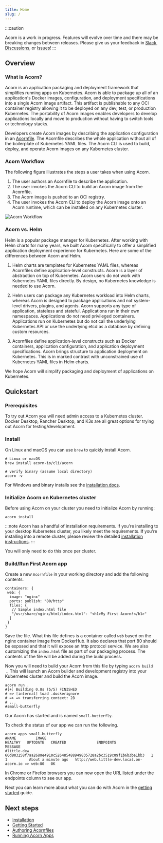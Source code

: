 ```yaml
---
title: Home
slug: /
---
```


:::caution

Acorn is a work in progress.  Features will evolve over time and there may be breaking changes between releases.  Please give us your feedback in [Slack](https://slack.acorn.io), [Discussions](https://github.com/acorn-io/runtime/discussions), or [Issues](https://github.com/acorn-io/runtime/issues)!
:::

## Overview

### What is Acorn?

Acorn is an application packaging and deployment framework that simplifies running apps on Kubernetes. Acorn is able to package up all of an application's Docker images, configuration, and deployment specifications into a single Acorn image artifact. This artifact is publishable to any OCI container registry allowing it to be deployed on any dev, test, or production Kubernetes.  The portability of Acorn images enables developers to develop applications locally and move to production without having to switch tools or technology stacks.

Developers create Acorn images by describing the application configuration in an [Acornfile](38-authoring/00-overview.md). The Acornfile describes the whole application without all of the boilerplate of Kubernetes YAML files. The Acorn CLI is used to build, deploy, and operate Acorn images on any Kubernetes cluster.

### Acorn Workflow

The following figure illustrates the steps a user takes when using Acorn.

1. The user authors an Acornfile to describe the application.
2. The user invokes the Acorn CLI to build an Acorn image from the Acornfile.
3. The Acorn image is pushed to an OCI registry.
4. The user invokes the Acorn CLI to deploy the Acorn image onto an Acorn runtime, which can be installed on any Kubernetes cluster.

![Acorn Workflow](/img/acorn.workflow.png)

### Acorn vs. Helm

Helm is a popular package manager for Kubernetes. After working with Helm charts for many years, we built Acorn
specifically to offer a simplified application deployment experience for Kubernetes. Here are some of the
differences between Acorn and Helm.

1. Helm charts are templates for Kubernetes YAML files, whereas Acornfiles define application-level constructs. Acorn is
a layer of abstraction on top of Kubernetes. Acorn users do not work with Kubernetes YAML files directly. By design, no Kubernetes
knowledge is needed to use Acorn. 

2. Helm users can package any Kubernetes workload into Helm charts, whereas Acorn is designed to package applications and not
system-level drivers, plugins, and agents. Acorn supports any type of application, stateless and stateful. Applications
run in their own namespaces. Applications do not need privileged containers. Applications run on Kubernetes but do not call the
underlying Kubernetes API or use the underlying etcd as a database by defining custom resources.

3. Acornfiles define application-level constructs such as Docker containers, application configuration, and application
deployment specifications. Acorn brings structure to application deployment on Kubernetes. This is in marked contrast with
unconstrained use of Kubernetes YAML files in Helm charts.

We hope Acorn will simplify packaging and deployment of applications on Kubernetes. 



## Quickstart

### Prerequisites

To try out Acorn you will need admin access to a Kubernetes cluster. Docker Desktop, Rancher Desktop, and K3s are all great options for trying out Acorn for testing/development.

### Install

On Linux and macOS you can use `brew` to quickly install Acorn.

```shell
# Linux or macOS
brew install acorn-io/cli/acorn

# verify binary (assume local directory)
acorn -v
```

For Windows and binary installs see the [installation docs](30-installation/01-installing.md#binary-install).

### Initialize Acorn on Kubernetes cluster

Before using Acorn on your cluster you need to initialize Acorn by running:

```shell
acorn install
```

:::note
Acorn has a handful of installation requirements. If you're installing to your desktop Kubernetes cluster, you likely meet the requirements. If you're installing into a remote cluster, please review the detailed [installation instructions](30-installation/01-installing.md).
:::

You will only need to do this once per cluster.

### Build/Run First Acorn app

Create a new `Acornfile` in your working directory and add the following contents.

```acorn
containers: {
 web: {
  image: "nginx"
  ports: publish: "80/http"
  files: {
   // Simple index.html file
   "/usr/share/nginx/html/index.html": "<h1>My First Acorn!</h1>"
  }
 }
}
```

Save the file. What this file defines is a container called `web` based on the nginx container image from DockerHub. It also declares that port 80 should be exposed and that it will expose an http protocol service. We are also customizing the `index.html` file as part of our packaging process. The contents of the file will be added during the build process.

Now you will need to build your Acorn from this file by typing `acorn build .`. This will launch an Acorn builder and development registry into your Kubernetes cluster and build the Acorn image.

```shell
acorn run .
#[+] Building 0.8s (5/5) FINISHED
# => [internal] load .dockerignore
# => => transferring context: 2B  
# ...
#small-butterfly

```

Our Acorn has started and is named `small-butterfly`.

To check the status of our app we can run the following.

```shell
acorn apps small-butterfly
#NAME         IMAGE                                                              HEALTHY   UPTODATE   CREATED              ENDPOINTS                                           MESSAGE
#little-dew   60d803258f7aa2680e4910c526485488949835728a2bc3519c09f1b6b3be1bb3   1         1          About a minute ago   http://web.little-dew.local.on-acorn.io => web:80   OK
```

In Chrome or Firefox browsers you can now open the URL listed under the endpoints column to see our app.

Next you can learn more about what you can do with Acorn in the [getting started](37-getting-started.md) guide.

## Next steps

* [Installation](30-installation/01-installing.md)
* [Getting Started](37-getting-started.md)
* [Authoring Acornfiles](38-authoring/00-overview.md)
* [Running Acorn Apps](50-running/01-args-and-secrets.md)
